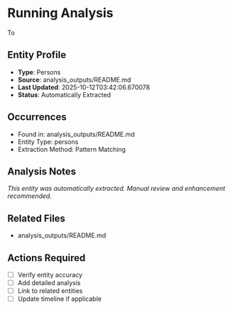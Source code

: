 # Running Analysis

To

## Entity Profile
- **Type**: Persons
- **Source**: analysis_outputs/README.md
- **Last Updated**: 2025-10-12T03:42:06.670078
- **Status**: Automatically Extracted

## Occurrences
- Found in: analysis_outputs/README.md
- Entity Type: persons
- Extraction Method: Pattern Matching

## Analysis Notes
*This entity was automatically extracted. Manual review and enhancement recommended.*

## Related Files
- analysis_outputs/README.md

## Actions Required
- [ ] Verify entity accuracy
- [ ] Add detailed analysis
- [ ] Link to related entities
- [ ] Update timeline if applicable

